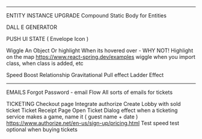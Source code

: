 
---

ENTITY INSTANCE UPGRADE
  Compound Static Body for Entities

DALL E GENERATOR

PUSH UI STATE ( Envelope Icon )

Wiggle An Object Or highlight When its hovered over - WHY NOT!
Highlight on the map
https://www.react-spring.dev/examples wiggle when you import class, when class is added, etc

Speed Boost Relationship
Gravitational Pull effect
Ladder Effect 

---

EMAILS
  Forgot Password - email Flow
  All sorts of emails for tickets

TICKETING
  Checkout page
    Integrate authorize
    Create Lobby with sold ticket
  Ticket Receipt Page
  Open Ticket Dialog effect
  when a ticketing service makes a game, name it ( guest name + date )
  https://www.authorize.net/en-us/sign-up/pricing.html
  Test speed test optional when buying tickets 